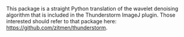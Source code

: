 This package is a straight Python translation of the wavelet denoising algorithm that is included in the Thunderstorm ImageJ plugin. Those interested should refer to that package here: https://github.com/zitmen/thunderstorm.
